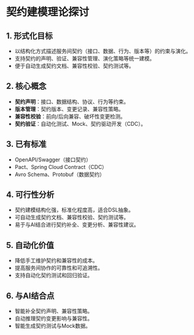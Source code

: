 # 契约建模理论探讨

## 1. 形式化目标

- 以结构化方式描述服务间契约（接口、数据、行为、版本等）的约束与演化。
- 支持契约的声明、验证、兼容性管理、演化策略等统一建模。
- 便于自动生成契约文档、兼容性校验、契约测试等。

## 2. 核心概念

- **契约声明**：接口、数据结构、协议、行为等约束。
- **版本管理**：契约版本、变更记录、兼容性策略。
- **兼容性校验**：前向/后向兼容、破坏性变更检测。
- **契约验证**：自动化测试、Mock、契约驱动开发（CDC）。

## 3. 已有标准

- OpenAPI/Swagger（接口契约）
- Pact、Spring Cloud Contract（CDC）
- Avro Schema、Protobuf（数据契约）

## 4. 可行性分析

- 契约建模结构化强，标准化程度高，适合DSL抽象。
- 可自动生成契约文档、兼容性校验、契约测试等。
- 易于与AI结合进行契约补全、变更分析、兼容性建议。

## 5. 自动化价值

- 降低手工维护契约和兼容性的成本。
- 提高服务间协作的可靠性和可追溯性。
- 支持自动化契约测试和回归验证。

## 6. 与AI结合点

- 智能补全契约声明、兼容性策略。
- 自动推理契约变更影响与兼容性。
- 智能生成契约测试与Mock数据。

